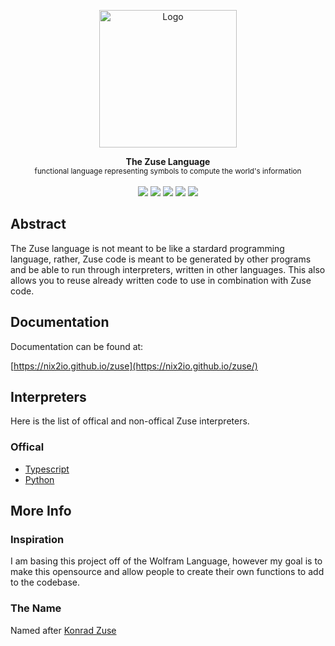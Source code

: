 <p align="center"><img height="220px" src="https://www.kerryr.net/images/pioneers/gallery/zuse_logo_lg.jpg" alt="Logo" /><p>

<p align="center">
  <strong>The Zuse Language</strong><br />
  <sub>functional language representing symbols to compute the world's information</sub>
  <br><br>
  <img src="https://img.shields.io/github/workflow/status/nix2io/zuse/Test%20Language%20Functions">
  <img src="https://img.shields.io/github/v/release/nix2io/zuse?include_prereleases">
  <img src="https://img.shields.io/badge/Python-3.8-blue">
  <img src="https://img.shields.io/badge/Node.js-12-darkgreen">
  <img src="https://img.shields.io/github/license/nix2io/zuse">
</p>

## Abstract

The Zuse language is not meant to be like a stardard programming language, rather, Zuse code is meant to be generated by other programs and be able to run through interpreters, written in other languages. This also allows you to reuse already written code to use in combination with Zuse code.

## Documentation

Documentation can be found at:

[https://nix2io.github.io/zuse](https://nix2io.github.io/zuse/)

## Interpreters

Here is the list of offical and non-offical Zuse interpreters.

### Offical

-   [Typescript](https://github.com/nix2io/zuse-interpreter-typescript)
-   [Python](https://github.com/nix2io/zuse-interpreter-python)

## More Info

### Inspiration

I am basing this project off of the Wolfram Language, however my goal is to make this opensource and allow people to create their own functions to add to the codebase.

### The Name

Named after [Konrad Zuse](https://en.wikipedia.org/wiki/Konrad_Zuse)
